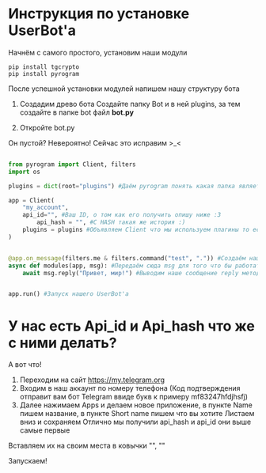# Инструкция по установке UserBot'a

Начнём с самого простого, установим наши модули
```
pip install tgcrypto
pip install pyrogram
```

После успешной установки модулей напишем нашу структуру бота

1. Создадим древо бота
Cоздайте папку Bot и в ней plugins, за тем создайте в папке bot файл **bot.py**

2. Откройте bot.py

Он пустой? Невероятно! Сейчас это исправим >_<

```py

from pyrogram import Client, filters
import os

plugins = dict(root="plugins") #Даём pyrogram понять какая папка является модулей

app = Client(
    "my_account",
    api_id="", #Ваш ID, о том как его получить опишу ниже :3
		api_hash = "", #С HASH такая же история :)
    plugins = plugins #Объявляем Client что мы используем плагины то есть модули
)


@app.on_message(filters.me & filters.command("test", ".")) #Создаём нашу команду test название, . префикс получается команда .test
async def modules(app, msg): #Передаём сюда msg для того что бы работать с сообщениями
    await msg.reply("Привет, мир!") #Выводим наше сообщение reply методом


app.run() #Запуск нашего UserBot'a

```

# У нас есть Api_id и Api_hash что же с ними делать?
А вот что! 
1. Переходим на сайт https://my.telegram.org 
2. Входим в наш аккаунт по номеру телефона (Код подтверждения отправит вам бот Telegram ввиде букв к примеру mf83247hfdjhsfj)
3. Далее нажимаем Apps и делаем новое приложение, в пункте Name пишем название, в пункте Short name пишем что вы хотите
Листаем вниз и сохраняем
Отлично мы получили api_hash и api_id они выше самые первые

Вставляем их на своим места в ковычки "", ""

Запускаем!
